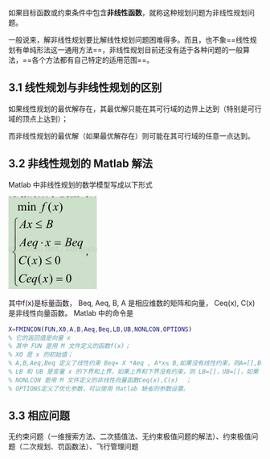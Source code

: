 如果目标函数或约束条件中包含**非线性函数**，就称这种规划问题为非线性规划问题。

一般说来，解非线性规划要比解线性规划问题困难得多。而且，也不象==线性规划有单纯形法这一通用方法==，非线性规划目前还没有适于各种问题的一般算法，==各个方法都有自己特定的适用范围==。



## 3.1 线性规划与非线性规划的区别
如果线性规划的最优解存在，其最优解只能在其可行域的边界上达到（特别是可行域的顶点上达到）；

而非线性规划的最优解（如果最优解存在）则可能在其可行域的任意一点达到。



## 3.2 非线性规划的 Matlab 解法
Matlab 中非线性规划的数学模型写成以下形式

![img](https://raw.githubusercontent.com/DaiDuncan/PicUploader/main/img2/20210403201248.png)



其中f(x)是标量函数， Beq, Aeq, B, A 是相应维数的矩阵和向量， Ceq(x), C(x) 是非线性向量函数。
Matlab 中的命令是

```matlab
X=FMINCON(FUN,X0,A,B,Aeq,Beq,LB,UB,NONLCON,OPTIONS)
% 它的返回值是向量 x 
% 其中 FUN 是用 M 文件定义的函数f(x)；
% X0 是 x 的初始值；
% A,B,Aeq,Beq 定义了线性约束 Beq= X *Aeq , A*x≤ B,如果没有线性约束，则A=[],B=[],Aeq=[],Beq=[]；
% LB 和 UB 是变量 x 的下界和上界，如果上界和下界没有约束，则 LB=[]，UB=[]，如果 x 无下界，则 LB 的各分量都为-inf，如果 x 无上界，则 UB的各分量都为 inf；
% NONLCON 是用 M 文件定义的非线性向量函数Ceq(x),C(x)  ；
% OPTIONS定义了优化参数，可以使用 Matlab 缺省的参数设置。
```





## 3.3 相应问题

无约束问题（一维搜索方法、二次插值法、无约束极值问题的解法）、约束极值问题（二次规划、罚函数法）、飞行管理问题
